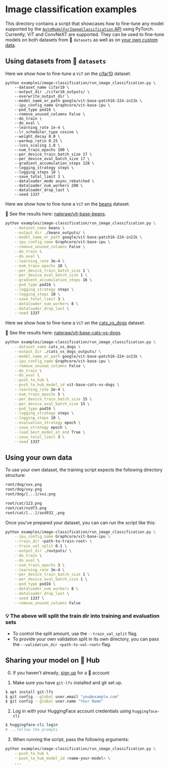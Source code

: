 <!---
Copyright 2021 The HuggingFace Team. All rights reserved.

Licensed under the Apache License, Version 2.0 (the "License");
you may not use this file except in compliance with the License.
You may obtain a copy of the License at

    http://www.apache.org/licenses/LICENSE-2.0

Unless required by applicable law or agreed to in writing, software
distributed under the License is distributed on an "AS IS" BASIS,
WITHOUT WARRANTIES OR CONDITIONS OF ANY KIND, either express or implied.
See the License for the specific language governing permissions and
limitations under the License.
-->

# Image classification examples

This directory contains a script that showcases how to fine-tune any model supported by the [`AutoModelForImageClassification` API](https://huggingface.co/docs/transformers/main/en/model_doc/auto#transformers.AutoModelForImageClassification) using PyTorch. Currently, ViT and ConvNeXT are supported. They can be used to fine-tune models on both datasets from 🤗 `datasets` as well as on [your own custom data](#using-your-own-data).

## Using datasets from 🤗 `datasets`

Here we show how to fine-tune a `ViT` on the [cifar10](https://huggingface.co/datasets/cifar10) dataset.

```
python examples/image-classification/run_image_classification.py \
    --dataset_name cifar10 \
    --output_dir ./cifar10_outputs/ \
    --overwrite_output_dir \
    --model_name_or_path google/vit-base-patch16-224-in21k \
    --ipu_config_name Graphcore/vit-base-ipu \
    --pod_type pod16 \
    --remove_unused_columns False \
    --do_train \
    --do_eval \
    --learning_rate 1e-4 \
    --lr_scheduler_type cosine \
    --weight_decay 0.0 \
    --warmup_ratio 0.25 \
    --loss_scaling 1.0 \
    --num_train_epochs 100 \
    --per_device_train_batch_size 17 \
    --per_device_eval_batch_size 17 \
    --gradient_accumulation_steps 128 \
    --logging_strategy steps \
    --logging_steps 10 \
    --save_total_limit 3 \
    --dataloader_mode async_rebatched \
    --dataloader_num_workers 200 \
    --dataloader_drop_last \
    --seed 1337
```

Here we show how to fine-tune a `ViT` on the [beans](https://huggingface.co/datasets/beans) dataset.

👀 See the results here: [nateraw/vit-base-beans](https://huggingface.co/nateraw/vit-base-beans).

```bash
python examples/image-classification/run_image_classification.py \
    --dataset_name beans \
    --output_dir ./beans_outputs/ \
    --model_name_or_path google/vit-base-patch16-224-in21k \
    --ipu_config_name Graphcore/vit-base-ipu \
    --remove_unused_columns False \
    --do_train \
    --do_eval \
    --learning_rate 3e-4 \
    --num_train_epochs 10 \
    --per_device_train_batch_size 1 \
    --per_device_eval_batch_size 1 \
    --gradient_accumulation_steps 16 \
    --pod_type pod16 \
    --logging_strategy steps \
    --logging_steps 10 \
    --save_total_limit 3 \
    --dataloader_num_workers 8 \
    --dataloader_drop_last \
    --seed 1337
```

Here we show how to fine-tune a `ViT` on the [cats_vs_dogs](https://huggingface.co/datasets/cats_vs_dogs) dataset.

👀 See the results here: [nateraw/vit-base-cats-vs-dogs](https://huggingface.co/nateraw/vit-base-cats-vs-dogs).

```bash
python examples/image-classification/run_image_classification.py \
    --dataset_name cats_vs_dogs \
    --output_dir ./cats_vs_dogs_outputs/ \
    --model_name_or_path google/vit-base-patch16-224-in21k \
    --ipu_config_name Graphcore/vit-base-ipu \
    --remove_unused_columns False \
    --do_train \
    --do_eval \
    --push_to_hub \
    --push_to_hub_model_id vit-base-cats-vs-dogs \
    --learning_rate 2e-4 \
    --num_train_epochs 5 \
    --per_device_train_batch_size 15 \
    --per_device_eval_batch_size 15 \
    --pod_type pod16 \
    --logging_strategy steps \
    --logging_steps 10 \
    --evaluation_strategy epoch \
    --save_strategy epoch \
    --load_best_model_at_end True \
    --save_total_limit 3 \
    --seed 1337
```

## Using your own data

To use your own dataset, the training script expects the following directory structure:

```bash
root/dog/xxx.png
root/dog/xxy.png
root/dog/[...]/xxz.png

root/cat/123.png
root/cat/nsdf3.png
root/cat/[...]/asd932_.png
```

Once you've prepared your dataset, you can can run the script like this:

```bash
python examples/image-classification/run_image_classification.py \
    --ipu_config_name Graphcore/vit-base-ipu \
    --train_dir <path-to-train-root> \
    --train_val_split 0.1 \
    --output_dir ./outputs/ \
    --do_train \
    --do_eval \
    --num_train_epochs 3 \
    --learning_rate 3e-4 \
    --per_device_train_batch_size 1 \
    --per_device_eval_batch_size 1 \
    --pod_type pod16 \
    --dataloader_num_workers 8 \
    --dataloader_drop_last \
    --seed 1337 \
    --remove_unused_columns False
```

### 💡 The above will split the train dir into training and evaluation sets
  - To control the split amount, use the `--train_val_split` flag.
  - To provide your own validation split in its own directory, you can pass the `--validation_dir <path-to-val-root>` flag.

## Sharing your model on 🤗 Hub

0. If you haven't already, [sign up](https://huggingface.co/join) for a 🤗 account

1. Make sure you have `git-lfs` installed and git set up.

```bash
$ apt install git-lfs
$ git config --global user.email "you@example.com"
$ git config --global user.name "Your Name"
```

2. Log in with your HuggingFace account credentials using `huggingface-cli`

```bash
$ huggingface-cli login
# ...follow the prompts
```

3. When running the script, pass the following arguments:

```bash
python examples/image-classification/run_image_classification.py \
    --push_to_hub \
    --push_to_hub_model_id <name-your-model> \
    ...
```

